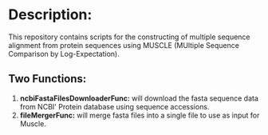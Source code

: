 # Description:

This repository contains scripts for the constructing of multiple sequence alignment from protein sequences using MUSCLE (MUltiple Sequence Comparison by Log-Expectation).

## Two Functions:

1. **ncbiFastaFilesDownloaderFunc:** will download the fasta sequence data from NCBI' Protein database using sequence accessions. 
2. **fileMergerFunc:** will merge fasta files into a single file to use as input for Muscle. 


